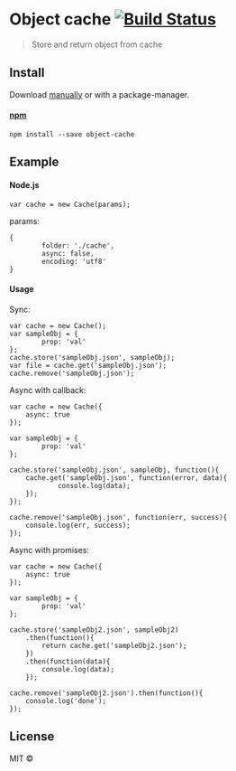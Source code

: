 # Object cache [![Build Status](https://travis-ci.org/danielhusar/object-cache.svg)](https://travis-ci.org/danielhusar/object-cache)

> Store and return object from cache

## Install

Download [manually](https://github.com/danielhusar/object-cache) or with a package-manager.

#### [npm](https://npmjs.org/package/is-html)

```
npm install --save object-cache
```



## Example

#### Node.js

```
var cache = new Cache(params);
```

params:

```
{
		folder: './cache',
		async: false,
		encoding: 'utf8'
}
```


#### Usage

Sync:

```
var cache = new Cache();
var sampleObj = {
		prop: 'val'
};
cache.store('sampleObj.json', sampleObj);
var file = cache.get('sampleObj.json');
cache.remove('sampleObj.json');

```

Async with callback:

```
var cache = new Cache({
	async: true
});

var sampleObj = {
		prop: 'val'
};

cache.store('sampleObj.json', sampleObj, function(){
	cache.get('sampleObj.json', function(error, data){
			console.log(data);
	});
});

cache.remove('sampleObj.json', function(err, success){
	console.log(err, success);
});

```

Async with promises:

```
var cache = new Cache({
	async: true
});

var sampleObj = {
		prop: 'val'
};

cache.store('sampleObj2.json', sampleObj2)
	.then(function(){
		return cache.get('sampleObj2.json');
	})
	.then(function(data){
		console.log(data);
	});

cache.remove('sampleObj2.json').then(function(){
	console.log('done');
});
```


## License

MIT ©
